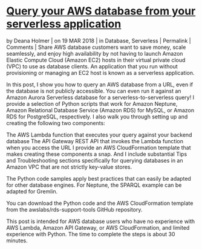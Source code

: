 # [Query your AWS database from your serverless application](https://aws.amazon.com/blogs/database/query-your-aws-database-from-your-serverless-application/#Set)

by Deana Holmer | on 19 MAR 2018 | in Database, Serverless | Permalink |  Comments |  Share
AWS database customers want to save money, scale seamlessly, and enjoy high availability by not having to launch Amazon Elastic Compute Cloud (Amazon EC2) hosts in their virtual private cloud (VPC) to use as database clients. An application that you run without provisioning or managing an EC2 host is known as a serverless application.

In this post, I show you how to query an AWS database from a URL, even if the database is not publicly accessible. You can even run it against an Amazon Aurora Serverless database for a serverless-to-serverless query! I provide a selection of Python scripts that work for Amazon Neptune, Amazon Relational Database Service (Amazon RDS) for MySQL, or Amazon RDS for PostgreSQL, respectively. I also walk you through setting up and creating the following two components:

The AWS Lambda function that executes your query against your backend database
The API Gateway REST API that invokes the Lambda function when you access the URL
I provide an AWS CloudFormation template that makes creating these components a snap. And I include substantial Tips and Troubleshooting sections specifically for querying databases in an Amazon VPC that are not strictly key-value stores.

The Python code samples apply best practices that can easily be adapted for other database engines. For Neptune, the SPARQL example can be adapted for Gremlin.

You can download the Python code and the AWS CloudFormation template from the awslabs/rds-support-tools GitHub repository.

This post is intended for AWS database users who have no experience with AWS Lambda, Amazon API Gateway, or AWS CloudFormation, and limited experience with Python. The time to complete the steps is about 30 minutes.
